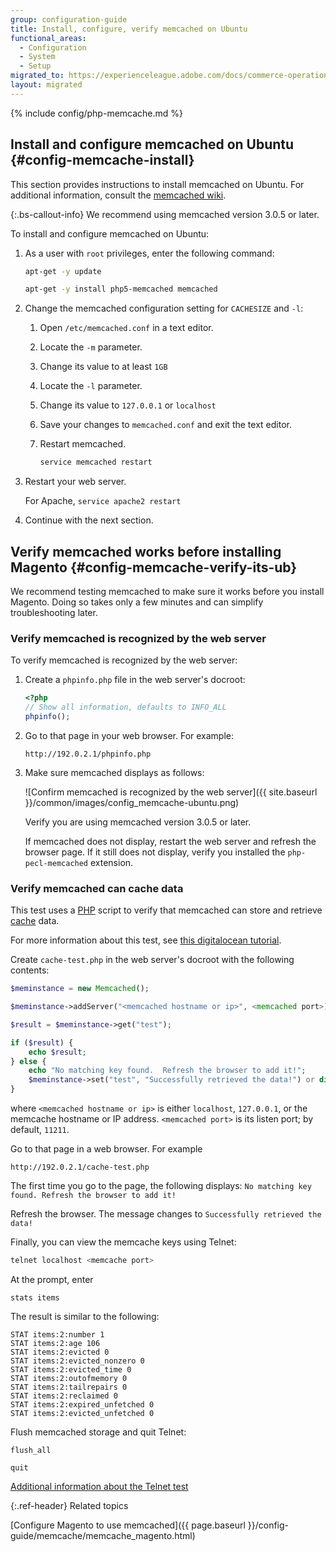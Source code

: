 ```yaml
---
group: configuration-guide
title: Install, configure, verify memcached on Ubuntu
functional_areas:
  - Configuration
  - System
  - Setup
migrated_to: https://experienceleague.adobe.com/docs/commerce-operations/configuration-guide/storage/memcache-ubuntu.html
layout: migrated
---
```


{% include config/php-memcache.md %}

## Install and configure memcached on Ubuntu {#config-memcache-install}

This section provides instructions to install memcached on Ubuntu. For additional information, consult the [memcached wiki](https://code.google.com/p/memcached/wiki/NewStart).

{:.bs-callout-info}
We recommend using memcached version 3.0.5 or later.

To install and configure memcached on Ubuntu:

1. As a user with `root` privileges, enter the following command:

   ```bash
   apt-get -y update
   ```

   ```bash
   apt-get -y install php5-memcached memcached
   ```

1. Change the memcached configuration setting for `CACHESIZE` and `-l`:

   1. Open `/etc/memcached.conf` in a text editor.
   1. Locate the `-m` parameter.
   1. Change its value to at least `1GB`
   1. Locate the `-l` parameter.
   1. Change its value to `127.0.0.1` or `localhost`
   1. Save your changes to `memcached.conf` and exit the text editor.
   1. Restart memcached.

      ```bash
      service memcached restart
      ```

1. Restart your web server.

   For Apache, `service apache2 restart`

1. Continue with the next section.

## Verify memcached works before installing Magento {#config-memcache-verify-its-ub}

We recommend testing memcached to make sure it works before you install Magento. Doing so takes only a few minutes and can simplify troubleshooting later.

### Verify memcached is recognized by the web server

To verify memcached is recognized by the web server:

1. Create a `phpinfo.php` file in the web server's docroot:

   ```php
   <?php
   // Show all information, defaults to INFO_ALL
   phpinfo();
   ```

1. Go to that page in your web browser. For example:

   ```http
   http://192.0.2.1/phpinfo.php
   ```

1. Make sure memcached displays as follows:

   ![Confirm memcached is recognized by the web server]({{ site.baseurl }}/common/images/config_memcache-ubuntu.png)

   Verify you are using memcached version 3.0.5 or later.

   If memcached does not display, restart the web server and refresh the browser page. If it still does not display, verify you installed the `php-pecl-memcached` extension.

### Verify memcached can cache data

This test uses a [PHP](https://glossary.magento.com/php) script to verify that memcached can store and retrieve [cache](https://glossary.magento.com/cache) data.

For more information about this test, see [this digitalocean tutorial](https://www.digitalocean.com/community/tutorials/how-to-install-and-use-memcache-on-ubuntu-14-04).

Create `cache-test.php` in the web server's docroot with the following contents:

```php
$meminstance = new Memcached();

$meminstance->addServer("<memcached hostname or ip>", <memcached port>);

$result = $meminstance->get("test");

if ($result) {
    echo $result;
} else {
    echo "No matching key found.  Refresh the browser to add it!";
    $meminstance->set("test", "Successfully retrieved the data!") or die("Couldn't save anything to memcached...");
}
```

where `<memcached hostname or ip>` is either `localhost`, `127.0.0.1`, or the memcache hostname or IP address. `<memcached port>` is its listen port; by default, `11211`.

Go to that page in a web browser. For example

```http
http://192.0.2.1/cache-test.php
```

The first time you go to the page, the following displays: `No matching key found. Refresh the browser to add it!`

Refresh the browser. The message changes to `Successfully retrieved the data!`

Finally, you can view the memcache keys using Telnet:

```bash
telnet localhost <memcache port>
```

At the prompt, enter

```shell
stats items
```

The result is similar to the following:

```terminal
STAT items:2:number 1
STAT items:2:age 106
STAT items:2:evicted 0
STAT items:2:evicted_nonzero 0
STAT items:2:evicted_time 0
STAT items:2:outofmemory 0
STAT items:2:tailrepairs 0
STAT items:2:reclaimed 0
STAT items:2:expired_unfetched 0
STAT items:2:evicted_unfetched 0
```

Flush memcached storage and quit Telnet:

```shell
flush_all
```

```shell
quit
```

[Additional information about the Telnet test](http://www.darkcoding.net/software/memcached-list-all-keys/)

{:.ref-header}
Related topics

[Configure Magento to use memcached]({{ page.baseurl }}/config-guide/memcache/memcache_magento.html)
